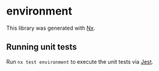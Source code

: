 # environment

This library was generated with [Nx](https://nx.dev).

## Running unit tests

Run `nx test environment` to execute the unit tests via [Jest](https://jestjs.io).
